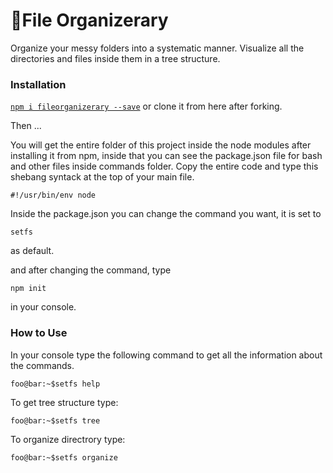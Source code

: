 # 📁File Organizerary

Organize your messy folders into a systematic manner.
Visualize all the directories and files inside them in a tree structure.

### Installation

[`npm i fileorganizerary --save`](https://www.npmjs.com/package/fileorganizerary) or clone it from here after forking.

Then ...

You will get the entire folder of this project inside the node modules after installing it from npm, inside that you can see the package.json file for bash and other files inside commands folder. Copy the entire code and type this shebang syntack at the top of your main file.

```
#!/usr/bin/env node
```

Inside the package.json you can change the command you want, it is set to

```
setfs

```
as default.

and after changing the command, type 

```console
npm init
```
in your console.

### How to Use

In your console type the following command to get all the information about the commands.

```console
foo@bar:~$setfs help
```

To get tree structure type:

```console
foo@bar:~$setfs tree
```

To organize directrory type:

```console
foo@bar:~$setfs organize
```
